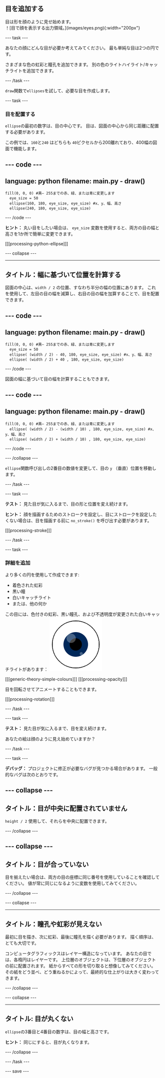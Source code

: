 ## 目を追加する

<div style="display: flex; flex-wrap: wrap">
<div style="flex-basis: 200px; flex-grow: 1; margin-right: 15px;">
目は形を顔のように見せ始めます。
</div>
<div>
！[目で顔を表示する出力領域。](images/eyes.png){:width="200px"}
</div>
</div>

--- task ---

あなたの顔にどんな目が必要か考えてみてください。 最も単純な目は2つの円です。

さまざまな色の虹彩と瞳孔を追加できます。 別の色のライトハイライト/キャッチライトを追加できます。

--- /task ---

`draw`関数で`ellipses`を試して、必要な目を作成します。

--- task ---

### 目を配置する

`ellipse`の最初の数字は、目の中心です。 目は、図面の中心から同じ距離に配置する必要があります。

この例では、`160`と`240` はどちらも `40`ピクセルから200離れており、400幅の図面で機能します。

--- code ---
---
language: python
filename: main.py - draw()
---

    fill(0, 0, 0) #黒— 255までの赤、緑、または青に変更します
      eye_size = 50
      ellipse(160, 180, eye_size, eye_size) #x、y、幅、高さ
      ellipse(240, 180, eye_size, eye_size)

--- /code ---

**ヒント：** 丸い目をしたい場合は、 `eye_size` 変数を使用すると、両方の目の幅と高さを1か所で簡単に変更できます。

[[[processing-python-ellipse]]]

--- collapse ---

---
タイトル：幅に基づいて位置を計算する
---

図面の中心は、`width / 2` の位置、すなわち半分の幅の位置にあります。 これを使用して、左目の目の幅を減算し、右目の目の幅を加算することで、目を配置できます。

--- code ---
---
language: python
filename: main.py - draw()
---

    fill(0, 0, 0) #黒— 255までの赤、緑、または青に変更します
      eye_size = 50
      ellipse( (width / 2) - 40, 180, eye_size, eye_size) #x、y、幅、高さ
      ellipse( (width / 2) + 40 , 180, eye_size, eye_size)

--- /code ---

図面の幅に基づいて目の幅を計算することもできます。

--- code ---
---
language: python
filename: main.py - draw()
---

    fill(0, 0, 0) #黒— 255までの赤、緑、または青に変更します
      ellipse( (width / 2) - (width / 10) , 180, eye_size, eye_size) #x、y、幅、高さ
      ellipse( (width / 2) + (width / 10) , 180, eye_size, eye_size)

--- /code ---

--- /collapse ---

`ellipse`関数呼び出しの2番目の数値を変更して、目の `y` （垂直）位置を移動します。

--- /task ---

--- task ---

**テスト：** 見た目が気に入るまで、目の形と位置を変え続けます。

**ヒント：** 顔を描画するためのストロークを設定し、目にストロークを設定したくない場合は、目を描画する前に `no_stroke()` を呼び出す必要があります。

[[[processing-stroke]]]

--- /task ---

--- task ---

### 詳細を追加

より多くの円を使用して作成できます:
+ 着色された虹彩
+ 黒い瞳
+ 白いキャッチライト
+ または、他の何か

この目には、色付きの虹彩、黒い瞳孔、および不透明度が変更された白いキャッチライトがあります： ![瞳孔と虹彩の上にキャッチライトが付いた目を示す出力領域。](images/catchlights.png)

\[[[generic-theory-simple-colours]]\] \[[[processing-opacity\]]]

目を回転させてアニメートすることもできます。

[[[processing-rotation]]]

--- /task ---

--- task ---

**テスト：** 見た目が気に入るまで、目を変え続けます。

あなたの絵は顔のように見え始めていますか？

--- /task ---

--- task ---

**デバッグ：** プロジェクトに修正が必要なバグが見つかる場合があります。 一般的なバグは次のとおりです。

--- collapse ---
---
タイトル：目が中央に配置されていません
---

`height / 2` 使用して、それらを中央に配置できます。

--- /collapse ---

--- collapse ---
---
タイトル：目が合っていない
---

目を揃えたい場合は、両方の目の座標に同じ番号を使用していることを確認してください。 値が常に同じになるように変数を使用してみてください。

--- /collapse ---

--- collapse ---

---
タイトル：瞳孔や虹彩が見えない
---

最初に目を描き、次に虹彩、最後に瞳孔を描く必要があります。 描く順序は、とても大切です。

コンピュータグラフィックスはレイヤー構造になっています。 あなたの目では、各楕円はレイヤーです。 上位層のオブジェクトは、下位層のオブジェクトの前に配置されます。 紙からすべての形を切り取ると想像してみてください。 その紙をどう並べ、どう重ねるかによって、最終的な仕上がりは大きく変わってきます。

--- /collapse ---

--- collapse ---

---
タイトル: 目が丸くない
---

`ellipse`の3番目と4番目の数字は、目の幅と高さです。

**ヒント：** 同じにすると、目が丸くなります。

--- /collapse ---


--- /task ---

--- save ---
